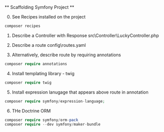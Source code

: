 ** Scaffolding Symfony Project **

0. See Recipes installed on the project
```php
composer recipes
```

1. Describe a Controller with Response
src\Controller\LuckyController.php

2. Describe a route
config\routes.yaml

3. Alternatively, describe route by requiring annotations
```php
composer require annotations
```
4. Install templating library - twig
```php
composer require twig
```

5. Install expression lanugage that appears above route in annotation
```php
composer require symfony/expression-language;
```

6. THe Doctrine ORM
```php
composer require symfony/orm-pack
composer require --dev symfony/maker-bundle
``` 
